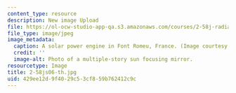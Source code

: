 ```yaml
---
content_type: resource
description: New image Upload
file: https://ol-ocw-studio-app-qa.s3.amazonaws.com/courses/2-58j-radiative-transfer-spring-2006/429ee12d9f4029c53cf859b762412c9c_2-58js06-th.jpg
file_type: image/jpeg
image_metadata:
  caption: A solar power engine in Font Romeu, France. (Image courtesy of [Wikipedia](http://en.wikipedia.org/wiki/Main_Page).)
  credit: ''
  image-alt: Photo of a multiple-story sun focusing mirror.
resourcetype: Image
title: 2-58js06-th.jpg
uid: 429ee12d-9f40-29c5-3cf8-59b762412c9c
---
```

